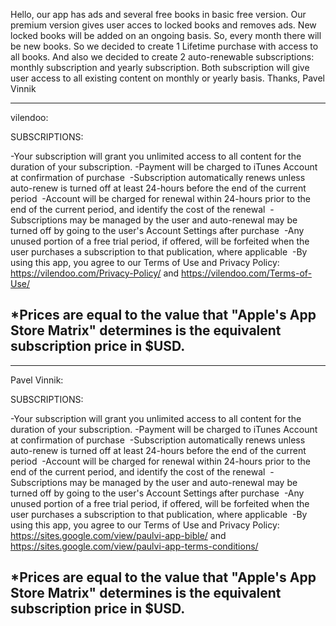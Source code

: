 Hello, our app has ads and several free books in basic free version. Our premium version gives user acces to locked books and removes ads.
New locked books will be added on an ongoing basis. So, every month there will be new books. So we decided to create 1 Lifetime purchase with access to all books. And also we decided to create 2 auto-renewable subscriptions: monthly subscription and yearly subscription. Both subscription will give user access to all existing content on monthly or yearly basis.
Thanks,
Pavel Vinnik

------------------------------------------------------------------
vilendoo:

SUBSCRIPTIONS:

-Your subscription will grant you unlimited access to all content for the duration of your subscription.
-Payment will be charged to iTunes Account at confirmation of purchase 
-Subscription automatically renews unless auto-renew is turned off at least 24-hours before the end of the current period 
-Account will be charged for renewal within 24-hours prior to the end of the current period, and identify the cost of the renewal 
-Subscriptions may be managed by the user and auto-renewal may be turned off by going to the user's Account Settings after purchase 
-Any unused portion of a free trial period, if offered, will be forfeited when the user purchases a subscription to that publication, where applicable 
-By using this app, you agree to our Terms of Use and Privacy Policy: https://vilendoo.com/Privacy-Policy/ and https://vilendoo.com/Terms-of-Use/

*Prices are equal to the value that "Apple's App Store Matrix" determines is the equivalent subscription price in $USD.
------------------------------------------------------------------

------------------------------------------------------------------
Pavel Vinnik:

SUBSCRIPTIONS:

-Your subscription will grant you unlimited access to all content for the duration of your subscription.
-Payment will be charged to iTunes Account at confirmation of purchase 
-Subscription automatically renews unless auto-renew is turned off at least 24-hours before the end of the current period 
-Account will be charged for renewal within 24-hours prior to the end of the current period, and identify the cost of the renewal 
-Subscriptions may be managed by the user and auto-renewal may be turned off by going to the user's Account Settings after purchase 
-Any unused portion of a free trial period, if offered, will be forfeited when the user purchases a subscription to that publication, where applicable 
-By using this app, you agree to our Terms of Use and Privacy Policy: https://sites.google.com/view/paulvi-app-bible/ and https://sites.google.com/view/paulvi-app-terms-conditions/

*Prices are equal to the value that "Apple's App Store Matrix" determines is the equivalent subscription price in $USD.
------------------------------------------------------------------
